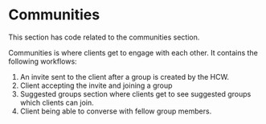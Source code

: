 # Communities

This section has code related to the communities section.

Communities is where clients get to engage with each other. It contains the following workflows:

1. An invite sent to the client after a group is created by the HCW.
2. Client accepting the invite and joining a group
3. Suggested groups section where clients get to see suggested groups which clients can join.
4. Client being able to converse with fellow group members.
